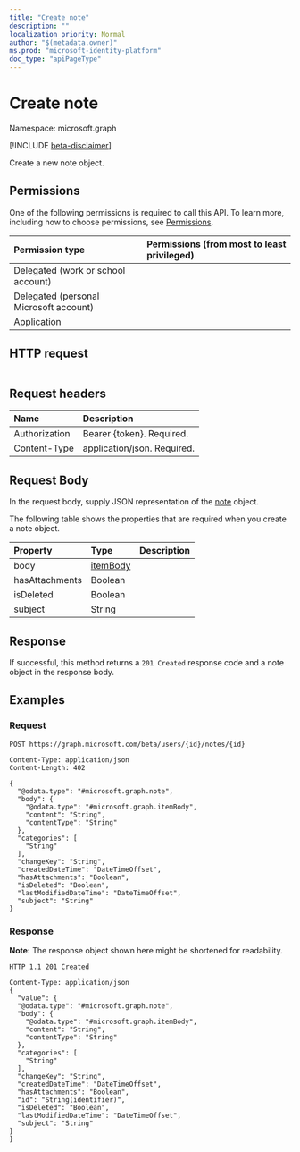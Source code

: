 ```yaml
---
title: "Create note"
description: ""
localization_priority: Normal
author: "$(metadata.owner)"
ms.prod: "microsoft-identity-platform"
doc_type: "apiPageType"
---
```


# Create note

Namespace: microsoft.graph

[!INCLUDE [beta-disclaimer](../../includes/beta-disclaimer.md)]

Create a new note object.

## Permissions

One of the following permissions is required to call this API. To learn more, including how to choose permissions, see [Permissions](/graph/permissions-reference).

| Permission type                        | Permissions (from most to least privileged) |
| :------------------------------------- | :------------------------------------------ |
| Delegated (work or school account)     |                                             |
| Delegated (personal Microsoft account) |                                             |
| Application                            |                                             |

## HTTP request

<!-- {
  "blockType": "ignored"
}
-->

```http

```

## Request headers

| Name          | Description                 |
| :------------ | :-------------------------- |
| Authorization | Bearer {token}. Required.   |
| Content-Type  | application/json. Required. |

## Request Body

In the request body, supply JSON representation of the [note](../resources/-note.md) object.

<!-- Actions and Functions -->

<!-- CRUD Methods -->

The following table shows the properties that are required when you create a note object.

| Property       | Type                                 | Description |
| :------------- | :----------------------------------- | :---------- |
| body           | [itemBody](../resources/itembody.md) |             |
| hasAttachments | Boolean                              |             |
| isDeleted      | Boolean                              |             |
| subject        | String                               |             |

## Response

If successful, this method returns a `201 Created` response code and a note object in the response body.

## Examples

### Request

<!-- {
  "blockType": "request",
  "name": "create_note"
}
-->

```http
POST https://graph.microsoft.com/beta/users/{id}/notes/{id}

Content-Type: application/json
Content-Length: 402

{
  "@odata.type": "#microsoft.graph.note",
  "body": {
    "@odata.type": "#microsoft.graph.itemBody",
    "content": "String",
    "contentType": "String"
  },
  "categories": [
    "String"
  ],
  "changeKey": "String",
  "createdDateTime": "DateTimeOffset",
  "hasAttachments": "Boolean",
  "isDeleted": "Boolean",
  "lastModifiedDateTime": "DateTimeOffset",
  "subject": "String"
}

```

### Response

**Note:** The response object shown here might be shortened for readability.

<!-- {
  "blockType": "response",
  "truncated": true,
  "@odata.type": "Microsoft.OutlookServices.note"
}
-->

```http
HTTP 1.1 201 Created

Content-Type: application/json
{
  "value": {
  "@odata.type": "#microsoft.graph.note",
  "body": {
    "@odata.type": "#microsoft.graph.itemBody",
    "content": "String",
    "contentType": "String"
  },
  "categories": [
    "String"
  ],
  "changeKey": "String",
  "createdDateTime": "DateTimeOffset",
  "hasAttachments": "Boolean",
  "id": "String(identifier)",
  "isDeleted": "Boolean",
  "lastModifiedDateTime": "DateTimeOffset",
  "subject": "String"
}
}

```
